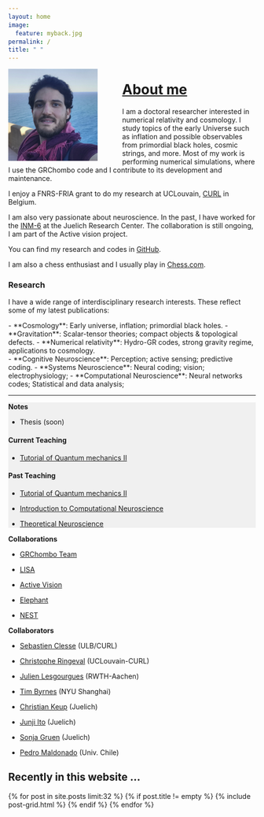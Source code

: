 ```yaml
---
layout: home
image:
  feature: myback.jpg
permalink: /
title: " "
---
```


<img style="float: left; padding-right:50px;" src="images/cjoana.png">



# [About me](/about)


I am a doctoral researcher interested in numerical relativity and cosmology. I study topics of the early Universe such as inflation and possible observables from primordial black holes, cosmic strings, and more. Most of my work is performing numerical simulations, where I use the GRChombo code and I contribute to its development and maintenance.

I enjoy a FNRS-FRIA grant to do my research at UCLouvain, [CURL](https://curl.group) in Belgium.

I am also very passionate about neuroscience. In the past, I have worked for the [INM-6](https://www.fz-juelich.de/inm/inm-6/EN/Home/home_node_INM6.html) at the Juelich Research Center. The collaboration is still ongoing, I am part of the Active vision project.

You can find my research and codes in [GitHub](https://github.com/cjoana).

I am also a chess enthusiast and I usually play in [Chess.com](https://www.chess.com/member/cjoana). 

### Research

I have a wide range of interdisciplinary research interests. These reflect some of my latest publications:

<div class="inforow">
<div class="infocolumn" markdown="block">
- **Cosmology**: Early universe, inflation; primordial black holes.
- **Gravitation**: Scalar-tensor theories; compact objects & topological defects.
- **Numerical relativity**: Hydro-GR codes, strong gravity regime, applications to cosmology.
</div>
<div class="infocolumn" markdown="block">
- **Cognitive Neuroscience**: Perception; active sensing; predictive coding.
- **Systems Neuroscience**: Neural coding; vision; electrophysiology;
- **Computational Neuroscience**: Neural networks codes; Statistical and data analysis; 


</div>
</div> <!-- /.inforow -->

---

<div class="inforow">

<div class="infocolumn2" markdown="block" style="background-color: #F0F0F0;">
<h4 style="margin-top: 0.2em; margin-bottom: 0.0em;"> Notes </h4>

- Thesis (soon)


#### Current Teaching

- [Tutorial of Quantum mechanics II](https://uclouvain.be/en-cours-2021-lphys1342)

#### Past Teaching

- [Tutorial of Quantum mechanics II](https://uclouvain.be/en-cours-2019-lphys1342)

- [Introduction to Computational Neuroscience](https://www.campus.rwth-aachen.de/rwth/all/abstractmodule.asp?gguid=0x792B4EBEDF13204790133F661F74473C&fieldgguid=0x6E27476F2282E446A1228419DDDB3892&tguid=0xEBB2D1C29613C04FBF47F82813B5A4E9)
- [Theoretical Neuroscience](https://www.campus.rwth-aachen.de/rwth/all/abstractmodule.asp?objgguid=0xCFA5A28AEF56A9419F5430D5A03AB043&object=event&gguid=0x21ECCFFBBC4BDE41AF97A38C435E6761&fieldgguid=&tguid=0xEBB2D1C29613C04FBF47F82813B5A4E9)


</div>
<div class="infocolumnR" markdown="block">
<h4 style="margin-top: 0.2em; margin-bottom: 0.0em;"> Collaborations</h4>

- [GRChombo Team](https://www.grchombo.org/)
- [LISA](https://www.elisascience.org/)

- [Active Vision](https://www.fz-juelich.de/inm/inm-6/EN/Forschung/Gruen/ActiveVision.html?nn=724916)
- [Elephant](http://neuralensemble.org/elephant)
- [NEST](https://www.nest-simulator.org/)

<h4 style="margin-top: 0.2em; margin-bottom: 0.0em;"> Collaborators </h4>


- [Sebastien Clesse](https://sebclesse.wixsite.com/clesse) (ULB/CURL)
- [Christophe Ringeval](https://curl.group/members/chris.html) (UCLouvain-CURL)
- [Julien Lesgourgues](https://lesgourg.github.io/presentation.html) (RWTH-Aachen)
- [Tim Byrnes](https://nyu.timbyrnes.net/) (NYU Shanghai)


- [Christian Keup](https://www.fz-juelich.de/SharedDocs/Personen/INM/INM-6/EN/staff/Keup_Christian.html?nn=724694) (Juelich)
- [Junji Ito](https://www.fz-juelich.de/SharedDocs/Personen/INM/INM-6/EN/staff/Ito_Junji.html?nn=724694) (Juelich)
- [Sonja Gruen](https://www.fz-juelich.de/SharedDocs/Personen/INM/INM-6/EN/staff/Gruen_Sonja.html?nn=724694) (Juelich)
- [Pedro Maldonado](https://www.bni.cl/investigador.php?id=13) (Univ. Chile)



</div>
</div> <!-- /.inforow -->


## Recently in this website ...

<div class="tiles">
{% for post in site.posts limit:32 %}
   {% if post.title != empty %}
	{% include post-grid.html %}
   {% endif %}
{% endfor %}
</div><!-- /.tiles -->


